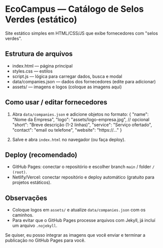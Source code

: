 # EcoCampus — Catálogo de Selos Verdes (estático)

Site estático simples em HTML/CSS/JS que exibe fornecedores com "selos verdes".

## Estrutura de arquivos
- index.html — página principal
- styles.css — estilos
- script.js — lógica para carregar dados, busca e modal
- data/companies.json — dados dos fornecedores (edite para adicionar)
- assets/ — imagens e logos (coloque as imagens aqui)

## Como usar / editar fornecedores
1. Abra `data/companies.json` e adicione objetos no formato:
   {
     "name": "Nome da Empresa",
     "logo": "assets/logo-empresa.jpg", // opcional
     "short": "Breve descrição (1-2 linhas)",
     "service": "Serviço ofertado",
     "contact": "email ou telefone",
     "website": "https://..."
   }

2. Salve e abra `index.html` no navegador (ou faça deploy).

## Deploy (recomendado)
- GitHub Pages: conectar o repositório e escolher branch `main` / folder `/ (root)`.
- Netlify/Vercel: conectar repositório e deploy automático (gratuito para projetos estáticos).

## Observações
- Coloque logos em `assets/` e atualize `data/companies.json` com os caminhos.
- Para evitar que o GitHub Pages processe arquivos com Jekyll, já incluí um arquivo `.nojekyll`.

Se quiser, eu posso integrar as imagens que você enviar e terminar a publicação no GitHub Pages para você.